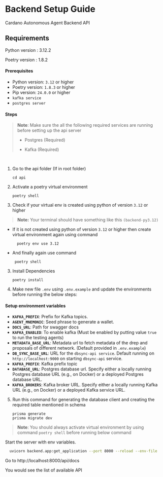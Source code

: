 # Backend Setup Guide

Cardano Autonomous Agent Backend API

## Requirements

Python version : 3.12.2

Poetry version : 1.8.2

#### Prerequisites

-   Python version: `3.12` or higher
-   Poetry version: `1.8.3` or higher
-   Pip version: `24.0.0` or higher
-   `kafka service`
-   `postgres server`


#### Steps

> **Note**: Make sure the all the following required services are running before setting up the api server
>
> -   Postgres (Required)
>
> -   Kafka  (Required)

<br/>

1. Go to the api folder (If in root folder)

    ```shell
    cd api
    ```

2. Activate a poetry virtual environment

    ```shell
    poetry shell
    ```
3. Check if your virtual env is created using python of version `3.12` or higher
> **Note:** Your terminal should have something like this `(backend-py3.12) `
   - If it is not created using python of version `3.12` or higher then create virtual environment again using command
      ```shell
        poetry env use 3.12
      ```
   - And finally again use command 
      ```shell
       poetry shell
      ```

3. Install Dependencies

    ```shell
    poetry install
    ```

4. Make new file `.env` using `.env.example` and update the environments before running the below steps:

#### Setup environment variables

- **`KAFKA_PREFIX`**: Prefix for Kafka topics.
- **`AGENT_MNEMONIC`**: Seed phrase to generate a wallet.
- **`DOCS_URL`**: Path for swagger docs
- **`KAFKA_ENABLED`**: To enable kafka (Must be enabled by putting value `true` to run the testing agents)
- **`METADATA_BASE_URL`**: Metadata url to fetch metadata of the drep and proposals of different network. (Default provided in `.env.example`)
- **`DB_SYNC_BASE_URL`**: URL for the `dbsync-api service`. Default running on `http://localhost:9000` on starting `dbsync-api` service.
- **`KAFKA_PREFIX`**: Kafka prefix topic
- **`DATABASE_URL`**: Postgres database url. Specify either a locally running Postgres database URL (e.g., on Docker) or a deployed Postgres database URL.
- **`KAFKA_BROKERS`**: Kafka broker URL. Specify either a locally running Kafka URL (e.g., on Docker) or a deployed Kafka service URL.


5. Run this command for generating the database client and creating the required table mentioned in schema

    ```shell
    prisma generate
    prisma migrate dev
    ```

> **Note**: You should always activate virtual environment by using command `poetry shell` before running below command

Start the server with env variables.

```bash
  uvicorn backend.app:get_application --port 8000 --reload --env-file .env
```

Go to http://localhost:8000/api/docs

You would see the list of available API 
